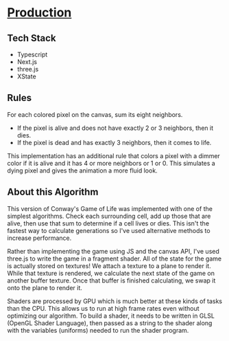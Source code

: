 # [Production](https://game-of-life-eta.vercel.app/)

## Tech Stack
- Typescript
- Next.js
- three.js
- XState

## Rules

For each colored pixel on the canvas, sum its eight neighbors.
- If the pixel is alive and does not have exactly 2 or 3 neighbors, then it dies.
- If the pixel is dead and has exactly 3 neighbors, then it comes to life.

This implementation has an additional rule that colors a pixel with a dimmer color if it is alive and it has 4 or more neighbors or 1 or 0. This simulates a dying pixel and gives the animation a more fluid look.

## About this Algorithm

This version of Conway's Game of Life was implemented with one of the simplest algorithms. Check each surrounding cell, add up those that are alive, then use that sum to determine if a cell lives or dies. This isn't the fastest way to calculate generations so I've used alternative methods to increase performance.

Rather than implementing the game using JS and the canvas API, I've used three.js to write the game in a fragment shader. All of the state for the game is actually stored on textures! We attach a texture to a plane to render it. While that texture is rendered, we calculate the next state of the game on another buffer texture. Once that buffer is finished calculating, we swap it onto the plane to render it.

Shaders are processed by GPU which is much better at these kinds of tasks than the CPU. This allows us to run at high frame rates even without optimizing our algorithm. To build a shader, it needs to be written in GLSL (OpenGL Shader Language), then passed as a string to the shader along with the variables (uniforms) needed to run the shader program.

